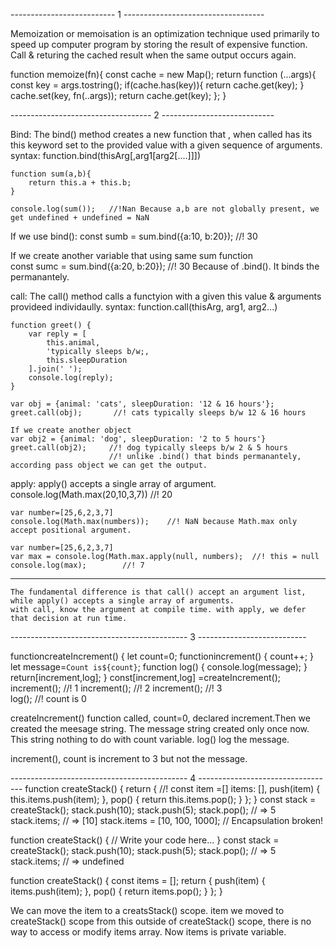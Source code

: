-------------------------- 1 -----------------------------------

Memoization or memoisation is an optimization technique used primarily to speed up computer program by storing the result of expensive function. Call & returing the cached result when the same output occurs again.

function memoize(fn){
    const cache = new Map();
    return function (...args){
        const key = args.tostring();
        if(cache.has(key)){
            return cache.get(key);
        }
        cache.set(key, fn(..args));
        return cache.get(key);
    };
}

----------------------------------- 2 ----------------------------

Bind:
    The bind() method creates a new function that , when called has its this keyword set to the provided value with a given sequence of arguments.
    syntax: function.bind(thisArg[,arg1[arg2[....]]])

    function sum(a,b){
        return this.a + this.b;
    }

    console.log(sum());   //!Nan Because a,b are not globally present, we get undefined + undefined = NaN

If we use bind():
   const sumb = sum.bind({a:10, b:20});     //! 30

If we create another variable that using same sum function  
   const sumc = sum.bind({a:20, b:20});    //! 30 Because of .bind(). It binds the permanantely.


call:
    The call() method calls a functyion with a given this value & arguments provideed individaully.
    syntax: function.call(thisArg, arg1, arg2...)

    function greet() {
        var reply = [
            this.animal,
            'typically sleeps b/w;,
            this.sleepDuration
        ].join(' ');
        console.log(reply);
    }

    var obj = {animal: 'cats', sleepDuration: '12 & 16 hours'};
    greet.call(obj);       //! cats typically sleeps b/w 12 & 16 hours   

    If we create another object
    var obj2 = {animal: 'dog', sleepDuration: '2 to 5 hours'}
    greet.call(obj2);     //! dog typically sleeps b/w 2 & 5 hours  
                          //! unlike .bind() that binds permanantely, according pass object we can get the output.


apply:
    apply() accepts a single array of argument.
    console.log(Math.max(20,10,3,7))    //! 20

    var number=[25,6,2,3,7]
    console.log(Math.max(numbers));    //! NaN because Math.max only accept positional argument.

    var number=[25,6,2,3,7]
    var max = console.log(Math.max.apply(null, numbers);  //! this = null
    console.log(max);        //! 7


*******
    The fundamental difference is that call() accept an argument list, while apply() accepts a single array of arguments.
    with call, know the argument at compile time. with apply, we defer that decision at run time.


-------------------------------------------- 3 ---------------------------

functioncreateIncrement() {
    let count=0;
    functionincrement() {
        count++;
        }
    let message=`Count is${count}`;
    function log() {
        console.log(message);
        }
    return[increment,log];
    }
const[increment,log] =createIncrement();
increment();                            //! 1
increment();                            //! 2
increment();                            //! 3  
log();                                  //! count is 0

createIncrement() function called, count=0, declared increment.Then we created the meesage string. The message string created only once now. This string nothing to do with count variable. log() log the message.

increment(), count is increment to 3 but not the message. 


-------------------------------------------- 4 ----------------------------------
function createStack() {
  return {                       //! const item =[] 
    items: [],
    push(item) {
      this.items.push(item);
    },
    pop() {
      return this.items.pop();
    }
  };
}
const stack = createStack();
stack.push(10);
stack.push(5);
stack.pop(); // => 5
stack.items; // => [10]
stack.items = [10, 100, 1000]; // Encapsulation broken!

function createStack() {
  // Write your code here...
}
const stack = createStack();
stack.push(10);
stack.push(5);
stack.pop(); // => 5
stack.items; // => undefined

function createStack() {
  const items = [];
  return {
    push(item) {
      items.push(item);
    },
    pop() {
      return items.pop();
    }
  };
}

We can move the item to a creatsStack() scope. item we moved to createStack() scope from this outside of createStack() scope, there is no way to access or modify items array. Now items is private variable.
